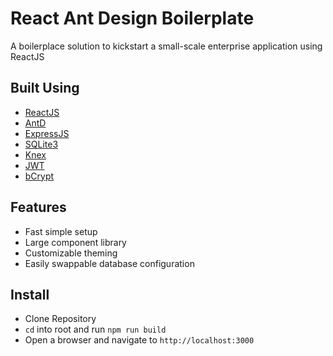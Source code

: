 # React Ant Design Boilerplate

A boilerplace solution to kickstart a small-scale enterprise application using ReactJS

## Built Using

* [ReactJS]('https://react.dev/')
* [AntD]('https://ant.design/')
* [ExpressJS]('https://expressjs.com/')
* [SQLite3]('https://www.sqlite.org/index.html')
* [Knex]('https://knexjs.org/')
* [JWT]('https://www.npmjs.com/package/jsonwebtoken')
* [bCrypt]('https://www.npmjs.com/package/bcrypt')

## Features

* Fast simple setup
* Large component library
* Customizable theming
* Easily swappable database configuration

## Install

* Clone Repository
* `cd` into root and run `npm run build`
* Open a browser and navigate to `http://localhost:3000`